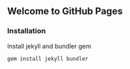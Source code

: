 ## Welcome to GitHub Pages

### Installation

 Install jekyll and bundler gem

 ```
 gem install jekyll bundler
 ```